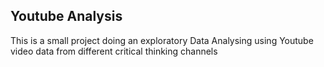 ## Youtube Analysis

This is a small project doing an exploratory Data Analysing using Youtube video data from different critical thinking channels

